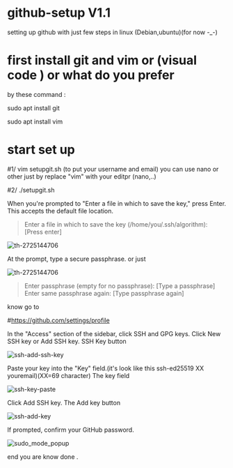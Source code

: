 # github-setup V1.1
setting up github with just few steps in linux (Debian,ubuntu)(for now -_-)
# first install git and vim or (visual code ) or what do you prefer
by these command :

  sudo apt install git 

  sudo apt install vim 


 # start set up
#1/
vim setupgit.sh (to put your username and email)
you can use nano or other just by replace "vim" with your editpr (nano,..)

#2/
./setupgit.sh 



When you're prompted to "Enter a file in which to save the key," press Enter. This accepts the default file location.

> Enter a file in which to save the key (/home/you/.ssh/algorithm): [Press enter]


![th-2725144706](https://user-images.githubusercontent.com/106558621/177609044-2ed3ee3a-d3a2-435d-af09-8aed0cd24b35.jpg)




At the prompt, type a secure passphrase. or just 

![th-2725144706](https://user-images.githubusercontent.com/106558621/177609044-2ed3ee3a-d3a2-435d-af09-8aed0cd24b35.jpg)

> Enter passphrase (empty for no passphrase): [Type a passphrase]
> Enter same passphrase again: [Type passphrase again]



know go to 

#https://github.com/settings/profile



In the "Access" section of the sidebar, click  SSH and GPG keys.
Click New SSH key or Add SSH key.
SSH Key button

![ssh-add-ssh-key](https://user-images.githubusercontent.com/106558621/177610182-f7a97dd3-9848-4731-92f1-315027f89781.png)


Paste your key into the "Key" field.(it's look like this ssh-ed25519 XX youremail)(XX=69 character)
The key field

![ssh-key-paste](https://user-images.githubusercontent.com/106558621/177610295-82615db8-18af-49e5-bfdd-9f8ada660b7b.png)

Click Add SSH key.
The Add key button


![ssh-add-key](https://user-images.githubusercontent.com/106558621/177610342-81a79a33-3826-4f47-8aa7-d90e8e667787.png)


If prompted, confirm your GitHub password.


![sudo_mode_popup](https://user-images.githubusercontent.com/106558621/177610388-1b7b894f-51ae-4002-925e-375dcc236aab.png)



end you are know done .
